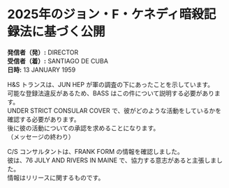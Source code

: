 # 2025年のジョン・F・ケネディ暗殺記録法に基づく公開

**発信者（発）:** DIRECTOR  
**受信者（着）:** SANTIAGO DE CUBA  
**日時:** 13 JANUARY 1959  

H&S トランスは、JUN HEP が軍の調査の下にあったことを示しています。  
可能な登録法違反があるため、BASS はこの件について説明する必要があります。  
UNDER STRICT CONSULAR COVER で、彼がどのような活動をしているかを確認する必要があります。  
後に彼の活動についての承認を求めることになります。  
（メッセージの終わり）  

C/S コンサルタントは、FRANK FORM の情報を確認しました。  
彼は、76 JULY AND RIVERS IN MAINE で、協力する意志があると主張しました。  
情報はリリースに関するものです。  